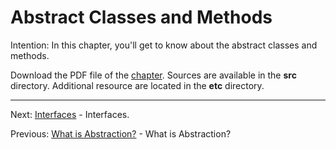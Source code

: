# Abstract Classes and Methods

Intention: In this chapter, you'll get to know about the abstract classes and methods.

Download the PDF file of the [chapter](chapter_23.pdf). Sources are available in the <b>src</b> directory. 
Additional resource are located in the <b>etc</b> directory.

<hr>

Next: [Interfaces](chapter_24.md "Interfaces") - Interfaces.

Previous: [What is Abstraction?](chapter_22.md "What is Abstraction?") - What is Abstraction?